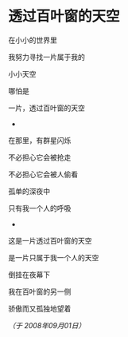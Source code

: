 # 透过百叶窗的天空

在小小的世界里

我努力寻找一片属于我的

小小天空

哪怕是

一片，透过百叶窗的天空

*

在那里，有群星闪烁

不必担心它会被抢走

不必担心它会被人偷看

孤单的深夜中

只有我一个人的呼吸

*

这是一片透过百叶窗的天空

是一片只属于我一个人的天空

倒挂在夜幕下

我在百叶窗的另一侧

骄傲而又孤独地望着

*（于 2008年09月01日）*